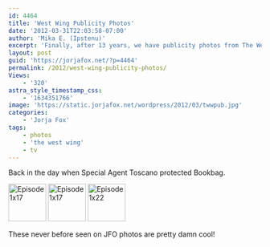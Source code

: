 ```yaml
---
id: 4464
title: 'West Wing Publicity Photos'
date: '2012-03-31T22:03:58-07:00'
author: 'Mika E. (Ipstenu)'
excerpt: 'Finally, after 13 years, we have publicity photos from The West Wing days!'
layout: post
guid: 'https://jorjafox.net/?p=4464'
permalink: /2012/west-wing-publicity-photos/
Views:
    - '320'
astra_style_timestamp_css:
    - '1634351766'
image: 'https://static.jorjafox.net/wordpress/2012/03/twwpub.jpg'
categories:
    - 'Jorja Fox'
tags:
    - photos
    - 'the west wing'
    - tv
---
```


Back in the day when Special Agent Toscano protected Bookbag.

<a title="Episode 1x17" href="https://jorjafox.net/gallery/tv/westwing/pub/1x17-001.jpg"><img src="https://jorjafox.net/gallery/cache/tv/westwing/pub/1x17-001_200_cw200_ch200_thumb.jpg" alt="Episode 1x17" width="75" height="75" /></a> <a title="Episode 1x17" href="https://jorjafox.net/gallery/tv/westwing/pub/1x17-002.jpg"><img src="https://jorjafox.net/gallery/cache/tv/westwing/pub/1x17-002_200_cw200_ch200_thumb.jpg" alt="Episode 1x17" width="75" height="75" /></a> <a title="Episode 1x22" href="https://jorjafox.net/gallery/tv/westwing/pub/1x22-001.jpg"><img src="https://jorjafox.net/gallery/cache/tv/westwing/pub/1x22-001_200_cw200_ch200_thumb.jpg" alt="Episode 1x22" width="75" height="75" /></a>

These never before seen on JFO photos are pretty damn cool!